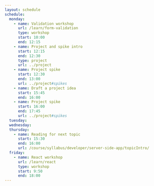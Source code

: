 ```yaml
---
layout: schedule
schedule:
  monday:
    - name: Validation workshop
      url: /learn/form-validation
      type: workshop
      start: 10:00
      end: 12:15
    - name: Project and spike intro
      start: 12:15
      end: 12:30
      type: project
      url: ../project
    - name: Project spike
      start: 12:30
      end: 13:00
      url: ../project#spikes
    - name: Draft a project idea
      start: 15:45
      end: 16:00
    - name: Project spike
      start: 16:00
      end: 17:45
      url: ../project#spikes
  tuesday:
  wednesday:
  thursday:
    - name: Reading for next topic
      start: 15:30
      end: 16:00
      url: /course/syllabus/developer/server-side-app/topicIntro/
  friday:
    - name: React workshop
      url: /learn/react
      type: workshop
      start: 9:50
      end: 18:00
---
```

